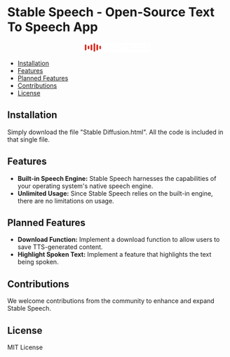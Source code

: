 # Stable Speech - Open-Source Text To Speech App

<p align="center">
  <img src="https://raw.githubusercontent.com/romisyed7/Logos/main/StableSpeechDark.png" alt="Stable Speech Logo" width="30%">
</p>

- [Installation](#installation)
- [Features](#features)
- [Planned Features](#planned-features)
- [Contributions](#contributions)
- [License](#license)

## Installation
Simply download the file "Stable Diffusion.html". All the code is included in that single file.

## Features

- **Built-in Speech Engine:** Stable Speech harnesses the capabilities of your operating system's native speech engine.
- **Unlimited Usage:** Since Stable Speech relies on the built-in engine, there are no limitations on usage.

## Planned Features

- **Download Function:** Implement a download function to allow users to save TTS-generated content.
- **Highlight Spoken Text:** Implement a feature that highlights the text being spoken.

## Contributions
We welcome contributions from the community to enhance and expand Stable Speech.

## License
MIT License
